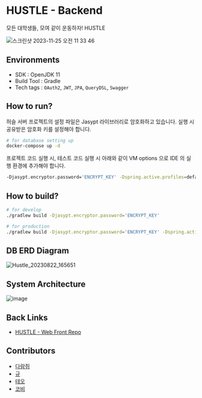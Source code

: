 # HUSTLE - Backend
모든 대학생들, 모여 같이 운동하자! HUSTLE


![스크린샷 2023-11-25 오전 11 33 46](https://github.com/HUSTLE-UMC/HUSTLE_server/assets/16275188/42d59fbc-65a0-47a6-86da-bff2771671d1)

## Environments
* SDK : OpenJDK 11
* Build Tool : Gradle
* Tech tags : `OAuth2`, `JWT`, `JPA`, `QueryDSL`, `Swagger`

## How to run?

허슬 서버 프로젝트의 설정 파일은 Jasypt 라이브러리로 암호화하고 있습니다.
실행 시 공유받은 암호화 키를 설정해야 합니다.

```bash
# for database setting up
docker-compose up -d
```

프로젝트 코드 실행 시, 테스트 코드 실행 시 아래와 같이 VM options 으로 IDE 의 실행 환경에 추가해야 합니다.

```bash
-Djasypt.encryptor.password='ENCRYPT_KEY' -Dspring.active.profiles=default
```

## How to build?
```bash
# for develop
./gradlew build -Djasypt.encryptor.password='ENCRYPT_KEY'

# for production
./gradlew build -Djasypt.encryptor.password='ENCRYPT_KEY' -Dspring.active.profiles=prod
```

## DB ERD Diagram

![Hustle_20230822_165651](https://github.com/HUSTLE-UMC/HUSTLE_server/assets/16275188/ae14eef8-da5c-4edb-8a0b-0e32e5ec4b46)

## System Architecture

![image](https://github.com/HUSTLE-UMC/HUSTLE_server/assets/16275188/aaa148bf-6925-4f4a-b1d3-f7ce2719c475)

## Back Links

- [HUSTLE - Web Front Repo](https://github.com/HUSTLE-UMC/HUSTLE_web)

## Contributors

- [다람쥐](https://github.com/kor-Chipmunk)
- [규](https://github.com/min9yu98)
- [테오](https://github.com/realisshomyang)
- [코비](https://github.com/choiyoubin)
